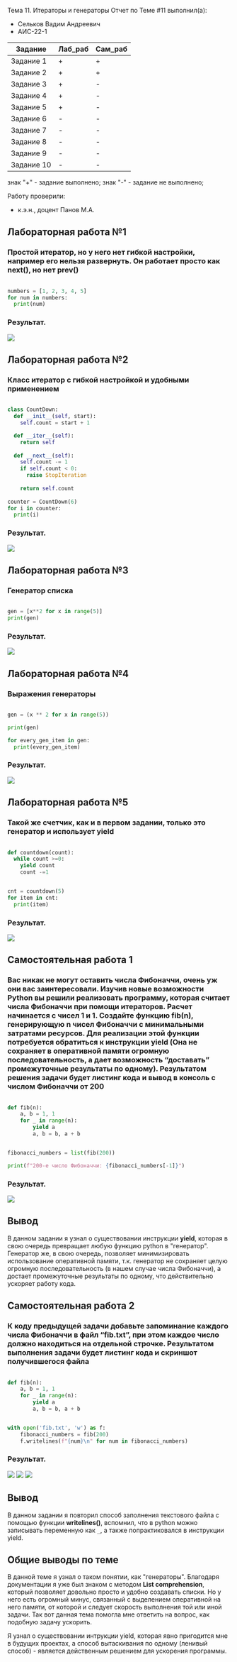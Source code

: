 Тема 11. Итераторы и генераторы
Отчет по Теме #11 выполнил(а):
- Сельков Вадим Андреевич
- АИС-22-1

| Задание | Лаб_раб | Сам_раб |
| ------ | ------ | ------ |
| Задание 1 | + | + |
| Задание 2 | + | + |
| Задание 3 | + | - |
| Задание 4 | + | - |
| Задание 5 | + | - |
| Задание 6 | - | - |
| Задание 7 | - | - |
| Задание 8 | - | - |
| Задание 9 | - | - |
| Задание 10 | - | - |

знак "+" - задание выполнено; знак "-" - задание не выполнено;

Работу проверили:
- к.э.н., доцент Панов М.А.

## Лабораторная работа №1
### Простой итератор, но у него нет гибкой настройки, например его нельзя развернуть. Он работает просто как next(), но нет prev()

```python

numbers = [1, 2, 3, 4, 5]
for num in numbers:
  print(num)

```
### Результат.
![](pic/11.1.png)

## Лабораторная работа №2
### Класс итератор с гибкой настройкой и удобными применением

```python

class CountDown:
  def __init__(self, start):
    self.count = start + 1

  def __iter__(self):
    return self
  
  def __next__(self):
    self.count -= 1
    if self.count < 0:
      raise StopIteration
    
    return self.count
  
counter = CountDown(6)
for i in counter:
  print(i)

```
### Результат.
![](pic/11.2.png)

## Лабораторная работа №3
### Генератор списка

```python

gen = [x**2 for x in range(5)]
print(gen)

```
### Результат.
![](pic/11.3.png)

## Лабораторная работа №4
### Выражения генераторы

```python

gen = (x ** 2 for x in range(5))

print(gen)

for every_gen_item in gen:
  print(every_gen_item)

```
### Результат.
![](pic/11.4.png)


## Лабораторная работа №5
### Такой же счетчик, как и в первом задании, только это генератор и использует yield

```python

def countdown(count):
  while count >=0:
    yield count
    count -=1 


cnt = countdown(5)
for item in cnt:
  print(item)

```
### Результат.
![](pic/11.5.png)


## Самостоятельная работа 1
### Вас никак не могут оставить числа Фибоначчи, очень уж они вас заинтересовали. Изучив новые возможности Python вы решили реализовать программу, которая считает числа Фибоначчи при помощи итераторов. Расчет начинается с чисел 1 и 1. Создайте функцию fib(n), генерирующую n чисел Фибоначчи с минимальными затратами ресурсов. Для реализации этой функции потребуется обратиться к инструкции yield (Она не сохраняет в оперативной памяти огромную последовательность, а дает возможность “доставать” промежуточные результаты по одному). Результатом решения задачи будет листинг кода и вывод в консоль с числом Фибоначчи от 200

```python

def fib(n):
    a, b = 1, 1
    for _ in range(n):
        yield a
        a, b = b, a + b


fibonacci_numbers = list(fib(200))

print(f"200-е число Фибоначчи: {fibonacci_numbers[-1]}")

```

### Результат.

![](pic/11.11.png)

## Вывод

В данном задании я узнал о существовании инструкции **yield**, которая в свою очередь превращает любую функцию python в "генератор". Генератор же, в свою очередь, позволяет минимизировать использование оперативной памяти, т.к. генератор не сохраняет целую огромную последовательность (в нашем случае числа Фибоначчи), а достает промежуточные результаты по одному, что действительно ускоряет работу кода.

## Самостоятельная работа 2
### К коду предыдущей задачи добавьте запоминание каждого числа Фибоначчи в файл “fib.txt”, при этом каждое число должно находиться на отдельной строчке. Результатом выполнения задачи будет листинг кода и скриншот получившегося файла
```python

def fib(n):
    a, b = 1, 1
    for _ in range(n):
        yield a
        a, b = b, a + b


with open('fib.txt', 'w') as f:
    fibonacci_numbers = fib(200)
    f.writelines(f"{num}\n" for num in fibonacci_numbers)

```

### Результат.

![](pic/11.12.png)
![](pic/11.12_1.png)
![](pic/11.12_2.png)

## Вывод

В данном задании я повторил способ заполнения текстового файла с помощью функции **writelines()**, вспомнил, что в python можно записывать переменную как `_`, а также попрактиковался в инструкции yield.

## Общие выводы по теме

В данной теме я узнал о таком понятии, как "генераторы". Благодаря документации я уже был знаком с методом **List comprehension**, который позволяет довольно просто и удобно создавать списки. Но у него есть огромный минус, связанный с выделением оперативной на него памяти, от которой и следует скорость выполнения той или иной задачи. Так вот данная тема помогла мне ответить на вопрос, как подобную задачу ускорить. 

Я узнал о существовании интрукции yield, которая явно пригодится мне в будущих проектах, а способ вытаскивания по одному (ленивый способ) - является действенным решением для ускорения программы.
